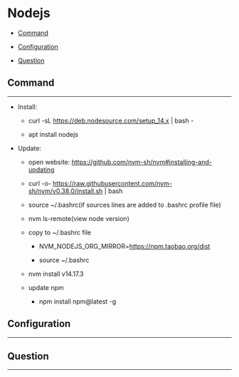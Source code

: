 # Nodejs

  + [Command](#command)

  + [Configuration](#configuration)

  + [Question](#question)

## Command

***

  + Install:

    - curl -sL https://deb.nodesource.com/setup_14.x | bash -

    - apt install nodejs

  + Update:

      - open website: https://github.com/nvm-sh/nvm#installing-and-updating

      - curl -o- https://raw.githubusercontent.com/nvm-sh/nvm/v0.38.0/install.sh | bash

      - source ~/.bashrc(if sources lines are added to .bashrc profile file)

      - nvm ls-remote(view node version)

      - copy to ~/.bashrc file

        - NVM_NODEJS_ORG_MIRROR=https://npm.taobao.org/dist

        - source ~/.bashrc

      - nvm install v14.17.3

      - update npm

        - npm install npm@latest -g

## Configuration

***

## Question

***
